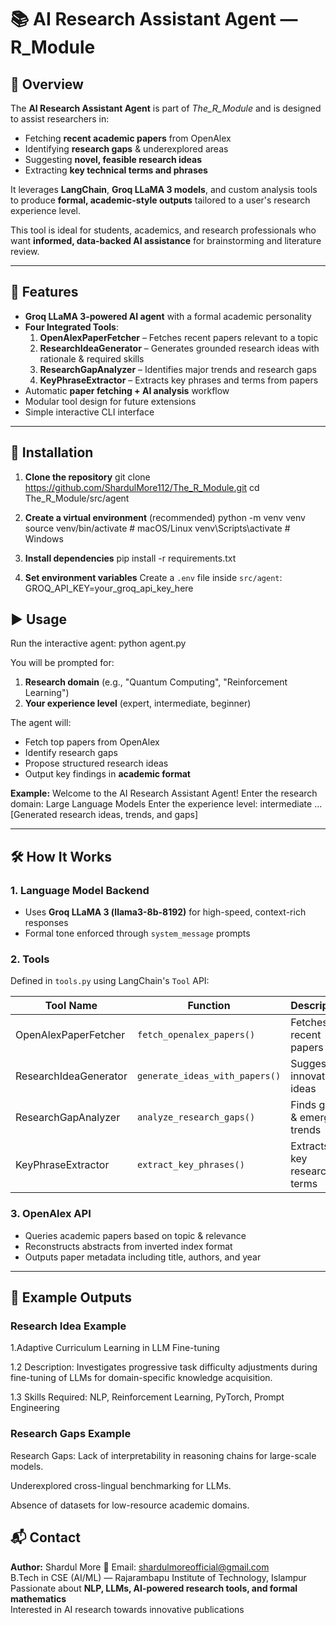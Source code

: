 # 📚 AI Research Assistant Agent — R_Module

## 📌 Overview
The **AI Research Assistant Agent** is part of *The_R_Module* and is designed to assist researchers in:
- Fetching **recent academic papers** from OpenAlex
- Identifying **research gaps** & underexplored areas
- Suggesting **novel, feasible research ideas**
- Extracting **key technical terms and phrases**

It leverages **LangChain**, **Groq LLaMA 3 models**, and custom analysis tools to produce **formal, academic-style outputs** tailored to a user's research experience level.

This tool is ideal for students, academics, and research professionals who want **informed, data-backed AI assistance** for brainstorming and literature review.

---

## 🚀 Features
- **Groq LLaMA 3-powered AI agent** with a formal academic personality
- **Four Integrated Tools**:
  1. **OpenAlexPaperFetcher** – Fetches recent papers relevant to a topic
  2. **ResearchIdeaGenerator** – Generates grounded research ideas with rationale & required skills
  3. **ResearchGapAnalyzer** – Identifies major trends and research gaps
  4. **KeyPhraseExtractor** – Extracts key phrases and terms from papers
- Automatic **paper fetching + AI analysis** workflow
- Modular tool design for future extensions
- Simple interactive CLI interface

---


## 🔧 Installation
1. **Clone the repository**
git clone https://github.com/ShardulMore112/The_R_Module.git
cd The_R_Module/src/agent


2. **Create a virtual environment** (recommended)
python -m venv venv
source venv/bin/activate # macOS/Linux
venv\Scripts\activate # Windows


3. **Install dependencies**
pip install -r requirements.txt


4. **Set environment variables**
Create a `.env` file inside `src/agent`:
GROQ_API_KEY=your_groq_api_key_here


## ▶️ Usage
Run the interactive agent:
python agent.py


You will be prompted for:
1. **Research domain** (e.g., "Quantum Computing", "Reinforcement Learning")
2. **Your experience level** (expert, intermediate, beginner)

The agent will:
- Fetch top papers from OpenAlex
- Identify research gaps
- Propose structured research ideas
- Output key findings in **academic format**

**Example:**
Welcome to the AI Research Assistant Agent!
Enter the research domain: Large Language Models
Enter the experience level: intermediate
...
[Generated research ideas, trends, and gaps]


---

## 🛠 How It Works

### 1. **Language Model Backend**
- Uses **Groq LLaMA 3 (llama3-8b-8192)** for high-speed, context-rich responses
- Formal tone enforced through `system_message` prompts

### 2. **Tools**
Defined in `tools.py` using LangChain's `Tool` API:

| Tool Name | Function | Description |
|-----------|----------|-------------|
| OpenAlexPaperFetcher | `fetch_openalex_papers()` | Fetches top recent papers |
| ResearchIdeaGenerator | `generate_ideas_with_papers()` | Suggests innovative ideas |
| ResearchGapAnalyzer  | `analyze_research_gaps()` | Finds gaps & emerging trends |
| KeyPhraseExtractor   | `extract_key_phrases()` | Extracts key research terms |

### 3. **OpenAlex API**
- Queries academic papers based on topic & relevance
- Reconstructs abstracts from inverted index format
- Outputs paper metadata including title, authors, and year

---

## 📄 Example Outputs

### **Research Idea Example**
1.Adaptive Curriculum Learning in LLM Fine-tuning

1.2 Description: Investigates progressive task difficulty adjustments during fine-tuning of LLMs for domain-specific knowledge acquisition.

1.3 Skills Required: NLP, Reinforcement Learning, PyTorch, Prompt Engineering


### **Research Gaps Example**
Research Gaps:
Lack of interpretability in reasoning chains for large-scale models.

Underexplored cross-lingual benchmarking for LLMs.

Absence of datasets for low-resource academic domains.

## 📬 Contact
**Author:** Shardul More 
📧 Email: [shardulmoreofficial@gmail.com](mailto:shardulmoreofficial@gmail.com)    
B.Tech in CSE (AI/ML) — Rajarambapu Institute of Technology, Islampur  
Passionate about **NLP, LLMs, AI-powered research tools, and formal mathematics**  
Interested in AI research towards innovative publications
